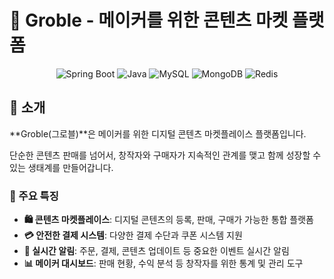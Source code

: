 # 📁 Groble - 메이커를 위한 콘텐츠 마켓 플랫폼

<div align="center">
  <img src="https://img.shields.io/badge/Spring%20Boot-3.3.10-brightgreen?logo=springboot" alt="Spring Boot">
  <img src="https://img.shields.io/badge/Java-17-brown?logo=java" alt="Java">
  <img src="https://img.shields.io/badge/MySQL-8.0-skyblue?logo=mysql" alt="MySQL">
  <img src="https://img.shields.io/badge/MongoDB-7.0-green?logo=mongodb" alt="MongoDB">
  <img src="https://img.shields.io/badge/Redis-7.0-red?logo=redis" alt="Redis">
</div>

## 📌 소개

**Groble(그로블)**은 메이커를 위한 디지털 콘텐츠 마켓플레이스 플랫폼입니다.

단순한 콘텐츠 판매를 넘어서, 창작자와 구매자가 지속적인 관계를 맺고 함께 성장할 수 있는 생태계를 만들어갑니다.

### 🎯 주요 특징

- **🛍️ 콘텐츠 마켓플레이스**: 디지털 콘텐츠의 등록, 판매, 구매가 가능한 통합 플랫폼
- **💳 안전한 결제 시스템**: 다양한 결제 수단과 쿠폰 시스템 지원
- **🔔 실시간 알림**: 주문, 결제, 콘텐츠 업데이트 등 중요한 이벤트 실시간 알림
- **📊 메이커 대시보드**: 판매 현황, 수익 분석 등 창작자를 위한 통계 및 관리 도구

